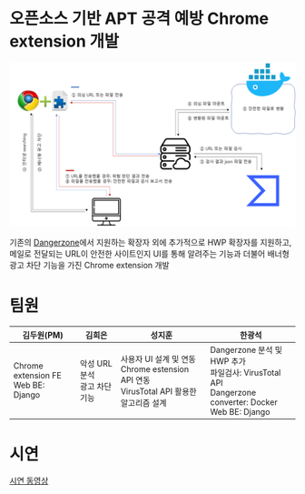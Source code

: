 # 오픈소스 기반 APT 공격 예방 Chrome extension 개발

![](asset/project_structure.png)

기존의 [Dangerzone](https://github.com/firstlookmedia/dangerzone)에서 지원하는 확장자 외에 추가적으로 HWP 확장자를 지원하고, 메일로 전달되는 URL이 안전한 사이트인지 UI를 통해 알려주는 기능과 더불어 배너형 광고 차단 기능을 가진 Chrome extension 개발

# 팀원

<div align='center'>

|김두원(PM)|김희은|성지훈|한광석|
|--------------------|--------------------|--------------------|--------------------|
|Chrome extension FE <br>Web BE: Django| 악성 URL 분석 <br> 광고 차단 기능|사용자 UI 설계 및 연동<br>Chrome estension API 연동<br>VirusTotal API 활용한 알고리즘 설계|Dangerzone 분석 및 HWP 추가<br>파일검사: VirusTotal API<br>Dangerzone converter: Docker<br>Web BE: Django

</div>

# 시연

[시연 동영상](https://youtu.be/nK7LVAU7bTk)